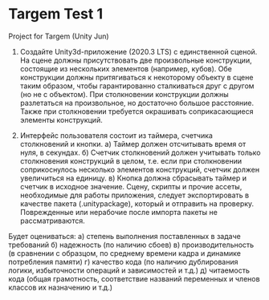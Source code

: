 # Targem Test 1
Project for Targem (Unity Jun)

1. Создайте Unity3d-приложение (2020.3 LTS) с единственной сценой. На сцене должны
присутствовать две произвольные конструкции, состоящие из нескольких элементов
(например, кубов). Обе конструкции должны притягиваться к некоторому объекту в сцене
таким образом, чтобы гарантированно сталкиваться друг с другом (но не с объектом). При
столкновении конструкции должны разлетаться на произвольное, но достаточно большое
расстояние. Также при столкновении требуется окрашивать соприкасающиеся элементы
конструкций.

2. Интерфейс пользователя состоит из таймера, счетчика столкновений и кнопки.
а) Таймер должен отсчитывать время от нуля, в секундах.
б) Счетчик столкновений должен учитывать только столкновения конструкций в целом, т.е.
если при столкновении соприкоснулось несколько элементов конструкций, счетчик должен
увеличиться на единицу.
в) Кнопка должна сбрасывать таймер и счетчик в исходное значение.
Сцену, скрипты и прочие ассеты, необходимые для работы приложения, следует
экспортировать в качестве пакета (.unitypackage), который и отправить на проверку.
Поврежденные или нерабочие после импорта пакеты не рассматриваются.

Будет оцениваться:
а) степень выполнения поставленных в задаче требований
б) надежность (по наличию сбоев)
в) производительность (в сравнении с образцом, по среднему времени кадра и динамике
потребления памяти)
г) качество кода (по наличию дублирования логики, избыточности операций и зависимостей и
т.д.)
д) читаемость кода (общая грамотность, соответствие названий переменных и членов
классов их назначению и т.д.)
